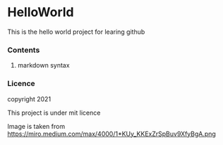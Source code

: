 # HelloWorld
This is the hello world project for learing github

### Contents
1. markdown syntax
### Licence
copyright 2021

This project is under mit licence

Image is taken from https://miro.medium.com/max/4000/1*KUy_KKExZrSpBuv9XfyBgA.png
